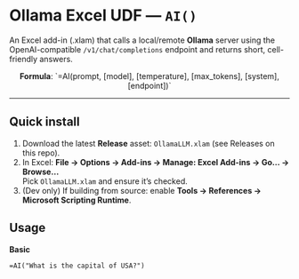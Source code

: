 # Ollama Excel UDF — `AI()`

An Excel add-in (.xlam) that calls a local/remote **Ollama** server using the OpenAI-compatible
`/v1/chat/completions` endpoint and returns short, cell-friendly answers.

<p align="center"><b>Formula</b>: `=AI(prompt, [model], [temperature], [max_tokens], [system], [endpoint])`</p>

---

## Quick install

1. Download the latest **Release** asset: `OllamaLLM.xlam` (see Releases on this repo).
2. In Excel: **File → Options → Add-ins → Manage: Excel Add-ins → Go… → Browse…**  
   Pick `OllamaLLM.xlam` and ensure it’s checked.
3. (Dev only) If building from source: enable **Tools → References → Microsoft Scripting Runtime**.

## Usage

**Basic**
```excel
=AI("What is the capital of USA?")
